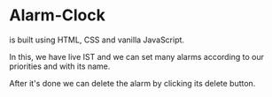 # Alarm-Clock

 is built using HTML, CSS and vanilla JavaScript.

In this, we have live IST and we can set many alarms according to our priorities and with its name.

After it's done we can delete the alarm by clicking its delete button.
